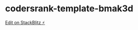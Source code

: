 # codersrank-template-bmak3d

[Edit on StackBlitz ⚡️](https://stackblitz.com/edit/codersrank-template-bmak3d)